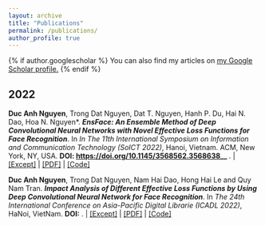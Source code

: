 ```yaml
---
layout: archive
title: "Publications"
permalink: /publications/
author_profile: true
---
```


{% if author.googlescholar %}
  You can also find my articles on <u><a href="{{author.googlescholar}}">my Google Scholar profile</a>.</u>
{% endif %}

2022
-----

**Duc Anh Nguyen**, Trong Dat Nguyen, Dat T. Nguyen, Hanh P. Du, Hai N. Dao, Hoa N. Nguyen*. ___EnsFace: An Ensemble Method of Deep Convolutional Neural Networks with Novel Effective Loss Functions for Face Recognition___. In *In The 11th International Symposium on Information and Communication Technology (SoICT 2022)*, Hanoi, Vietnam. ACM, New York, NY, USA. **DOI: https://doi.org/10.1145/3568562.3568638__** . | [[Except]](https://ewigspace1910.github.io/publication/2022-12-01-ensface) | [[PDF]]() | [[Code]](https://github.com/ewigspace1910/PelFace)

**Duc Anh Nguyen**, Trong Dat Nguyen, Nam Hai Dao, Hong Hai Le and Quy Nam Tran. ___Impact Analysis of Different Effective Loss Functions by Using Deep Convolutional Neural Network for Face Recognition___. In *The 24th International Conference on Asia-Pacific Digital Librarie (ICADL 2022)*, HaNoi, VietNam. __DOI:__ . | [[Except]](https://ewigspace1910.github.io/publication/2022-11-01-firstpaper) | [[PDF]]() | [[Code]](https://github.com/ewigspace1910/PE-DCNN)

<!-- {% for post in site.publications reversed %}
  {% include archive-single.html %}
{% endfor %} -->
